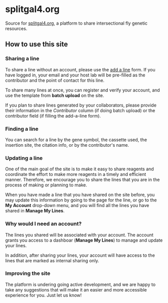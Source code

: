# splitgal4.org
Source for [splitgal4.org](https://www.splitgal4.org), a platform to share intersectional fly genetic resources.

## How to use this site

### Sharing a line

To share a line without an account, please use the [add a line](https://www.splitgal4.org/add_line) form. If you
have logged in, your email and your host lab will be
pre-filled as the contributor and the point of contact for this line.

To share many lines at once, you can register and verify your account, and use 
the template from __batch upload__ on the site.

If you plan to share lines generated by your collaborators, please provide
their information in the _Contributor_ column (if doing batch upload) or
the contributor field (if filling the add-a-line form).

### Finding a line

You can search for a line by the gene symbol, the cassette used, the insertion
site, the citation info, or by the contributor's name.


### Updating a line

One of the main goal of the site is to make it easy to share reagents and
coordinate the effort to make more reagents in a timely and efficient manner.
Therefore, we encourage you to share the lines that you are in the process of
making or planning to make.

When you have made a line that you have shared on the site before, you may 
update this information by going to the page for the line, or go to the __My Account__ drop-down menu, and you will find all the lines you have shared in 
__Manage My Lines__.

### Why would I need an account?

The lines you shared will be associated with your account. The account grants
you access to a dashboar (__Manage My Lines__) to manage and update your lines.

In addition, after sharing your lines, your account will have access to the
lines that are marked as internal sharing only.

### Improving the site

The platform is undering going active development, and we are happy to take
any suggestions that will make it an easier and more accessible experience
for you. Just let us know!
